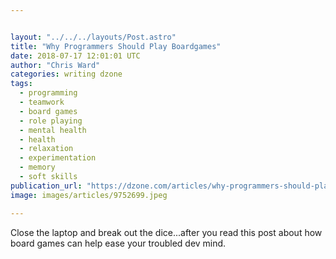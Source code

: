 ```yaml
---


layout: "../../../layouts/Post.astro"
title: "Why Programmers Should Play Boardgames"
date: 2018-07-17 12:01:01 UTC
author: "Chris Ward"
categories: writing dzone
tags:
  - programming
  - teamwork
  - board games
  - role playing
  - mental health
  - health
  - relaxation
  - experimentation
  - memory
  - soft skills
publication_url: "https://dzone.com/articles/why-programmers-should-play-boardgames"
image: images/articles/9752699.jpeg

---
```

Close the laptop and break out the dice...after you read this post about how board games can help ease your troubled dev mind.


